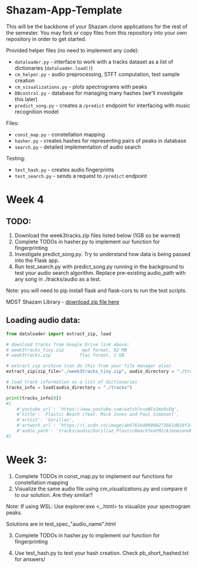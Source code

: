 # Shazam-App-Template

This will be the backbone of your Shazam clone applications for the rest of the semester. You may fork or copy files from this repository into your own repository in order to get started.

Provided helper files (no need to implement any code):

- `dataloader.py` - interface to work with a tracks dataset as a list of dictionaries (`dataloader.load()`)
- `cm_helper.py` - audio preprocessing, STFT computation, test sample creation
- `cm_visualizations.py` - plots spectrograms with peaks
- `DBcontrol.py` - database for managing many hashes (we'll investigate this later)
- `predict_song.py` - creates a `/predict` endpoint for interfacing with music recognition model

Files:

- `const_map.py` - constellation mapping
- `hasher.py` - creates hashes for representing pairs of peaks in database
- `search.py` - detailed implementation of audio search

Testing:

- `test_hash.py` - creates audio fingerprints
- `test_search.py` - sends a request to `/predict` endpoint

# Week 4

## TODO:

1. Download the week3tracks.zip files listed below (1GB so be warned)
2. Complete TODOs in hasher.py to implement our function for fingerprinting
3. Investigate predict_song.py. Try to understand how data is being passed into the Flask app.
4. Run test_search.py with predict_song.py running in the background to test your audio search
   algorithm. Replace pre-existing audio_path with any song in ./tracks/audio as a test.

Note: you will need to pip install flask and flask-cors to run the test scripts.

MDST Shazam Library - [download zip file here](https://drive.google.com/drive/folders/1Ui7o23sJjZB6tYUnoAffurmK0YB5nRVv?usp=sharing)

## Loading audio data:

```python
from dataloader import extract_zip, load

# download tracks from Google Drive link above:
# week3tracks_tiny.zip       mp3 format, 92 MB
# week3tracks.zip           flac format, 1 GB

# extract zip archive (can do this from your file manager also)
extract_zip(zip_file="./week3tracks_tiny.zip", audio_directory = "./tracks")

# load track information as a list of dictionaries
tracks_info = load(audio_directory = "./tracks")

print(tracks_info[0])
#{
    #'youtube_url': 'https://www.youtube.com/watch?v=pWIx2mz0cDg',
    #'title': 'Plastic Beach (feat. Mick Jones and Paul Simonon)',
    #'artist': 'Gorillaz',
    #'artwork_url': 'https://i.scdn.co/image/ab67616d0000b273661d019f34569f79eae9e985',
    #'audio_path': 'tracks/audio/Gorillaz_PlasticBeachfeatMickJonesandPaulSimonon_pWIx2mz0cDg.mp3'
#}
```

# Week 3:

1. Complete TODOs in const_map.py to implement our functions for constellation mapping
2. Visualize the same audio file using cm_visualizations.py and compare it to our solution. Are they similar?

Note: If using WSL: Use explorer.exe <\_.html> to visualize your spectrogram peaks.

Solutions are in test_spec\_"audio_name".html

3. Complete TODOs in hasher.py to implement our function for fingerprinting

4. Use test_hash.py to test your hash creation. Check pb_short_hashed.txt for answers/
